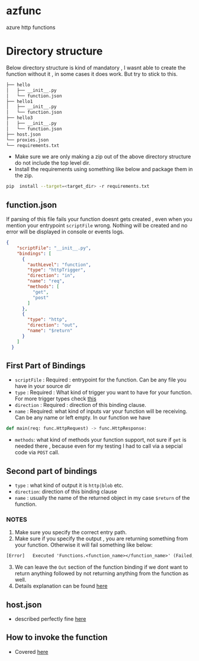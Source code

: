 # azfunc
azure http functions

# Directory structure

Below directory structure is kind of mandatory , I wasnt able to create the function without it , in some cases it does work. But try to stick to this.

```sh
├── hello
│   ├── __init__.py
│   └── function.json
├── hello1
│   ├── __init__.py
│   └── function.json
├── hello3
│   ├── __init__.py
│   └── function.json
├── host.json
└── proxies.json
└── requirements.txt
```

* Make sure we are only making a zip out of the above directory structure do not include the top level dir.
* Install the requirements using something like below and package them in the zip.

```sh
pip  install --target=<target_dir> -r requirements.txt
```

## function.json

If parsing of this file fails your function doesnt gets created , even when you mention your entrypoint `scriptFile` wrong. Nothing will be created and no error will be displayed in console or events logs. 

```json
{
    "scriptFile": "__init__.py",
    "bindings": [
      {
        "authLevel": "function",
        "type": "httpTrigger",
        "direction": "in",
        "name": "req",
        "methods": [
          "get",
          "post"
        ]
      },
      {
        "type": "http",
        "direction": "out",
        "name": "$return"
      }
    ]
  }
```

## First Part of Bindings

* `scriptFile` : Required : entrypoint for the function. Can be any file you have in your source dir
* `type` : Required : What kind of trigger you want to have for your function. For more trigger types check [this](https://github.com/Azure/azure-functions-host/wiki/function.json)
* `direction` : Required : direction of this binding clause.
* `name` : Required: what kind of inputs var your function will be receiving. Can be any name or left empty. In our function we have

```python
def main(req: func.HttpRequest) -> func.HttpResponse:
```

* `methods`: what kind of methods your function support,  not sure if `get` is needed there , because even for my testing
   I had to call via a sepcial code via `POST` call.

## Second part of bindings

* `type` : what kind of output it is `http|blob` etc.
* `direction`: direction of this binding clause
* `name` : usually the name of the returned object in my case `$return` of the function.

### NOTES

1. Make sure you specify the correct entry path.
2. Make sure if you specify the output , you are returning something from your function. Otherwise it will fail something like below:

```txt
[Error]   Executed 'Functions.<function_name></function_name>' (Failed, Id=adsadasdas1312312, Duration=13ms)
```

3. We can leave the `Out` section of the function binding if we dont want to return anything followed by not returning anything from the function as well.
4. Details explanation can be found [here](https://docs.microsoft.com/en-us/azure/azure-functions/functions-bindings-http-webhook-trigger?tabs=python#configuration)

## host.json

* described perfectly fine [here](https://docs.microsoft.com/en-us/azure/azure-functions/functions-host-json)

## How to invoke the function

* Covered [here](https://docs.microsoft.com/en-us/azure/azure-functions/functions-create-first-azure-function)